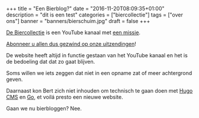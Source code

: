 +++
title = "Een Bierblog?"
date = "2016-11-20T08:09:35+01:00"
description = "dit is een test"
categories = ["biercollectie"]
tags = ["over ons"]
banner = "banners/bierschuim.jpg"
draft = false
+++

[De Biercollectie](http://bit.ly/biercollectie) is een YouTube kanaal met [een missie](/debiercollectie/).

[Abonneer u allen dus gezwind op onze uitzendingen](http://bit.ly/biercollectie_abonneren)!

De website heeft altijd in functie gestaan van het YouTube kanaal en het is de bedoeling dat dat zo gaat blijven.

Soms willen we iets zeggen dat niet in een opname zat of meer achtergrond geven.

Daarnaast kon Bert zich niet inhouden om technisch te gaan doen met [Hugo CMS](https://gohugo.io/) en [Go](https://golang.org/), et voilá presto een nieuwe website.

Gaan we nu bierbloggen? Nee.
